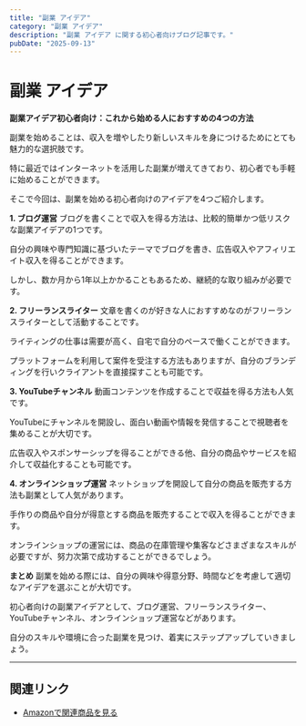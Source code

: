 ```yaml
---
title: "副業 アイデア"
category: "副業 アイデア"
description: "副業 アイデア に関する初心者向けブログ記事です。"
pubDate: "2025-09-13"
---
```


# 副業 アイデア

**副業アイデア初心者向け：これから始める人におすすめの4つの方法**

副業を始めることは、収入を増やしたり新しいスキルを身につけるためにとても魅力的な選択肢です。

特に最近ではインターネットを活用した副業が増えてきており、初心者でも手軽に始めることができます。

そこで今回は、副業を始める初心者向けのアイデアを4つご紹介します。



**1. ブログ運営**
ブログを書くことで収入を得る方法は、比較的簡単かつ低リスクな副業アイデアの1つです。

自分の興味や専門知識に基づいたテーマでブログを書き、広告収入やアフィリエイト収入を得ることができます。

しかし、数か月から1年以上かかることもあるため、継続的な取り組みが必要です。



**2. フリーランスライター**
文章を書くのが好きな人におすすめなのがフリーランスライターとして活動することです。

ライティングの仕事は需要が高く、自宅で自分のペースで働くことができます。

プラットフォームを利用して案件を受注する方法もありますが、自分のブランディングを行いクライアントを直接探すことも可能です。



**3. YouTubeチャンネル**
動画コンテンツを作成することで収益を得る方法も人気です。

YouTubeにチャンネルを開設し、面白い動画や情報を発信することで視聴者を集めることが大切です。

広告収入やスポンサーシップを得ることができる他、自分の商品やサービスを紹介して収益化することも可能です。



**4. オンラインショップ運営**
ネットショップを開設して自分の商品を販売する方法も副業として人気があります。

手作りの商品や自分が得意とする商品を販売することで収入を得ることができます。

オンラインショップの運営には、商品の在庫管理や集客などさまざまなスキルが必要ですが、努力次第で成功することができるでしょう。



**まとめ**
副業を始める際には、自分の興味や得意分野、時間などを考慮して適切なアイデアを選ぶことが大切です。

初心者向けの副業アイデアとして、ブログ運営、フリーランスライター、YouTubeチャンネル、オンラインショップ運営などがあります。

自分のスキルや環境に合った副業を見つけ、着実にステップアップしていきましょう。



---

## 関連リンク

- [Amazonで関連商品を見る](https://www.amazon.co.jp/s?k=%E5%89%AF%E6%A5%AD+%E3%82%A2%E3%82%A4%E3%83%87%E3%82%A2&tag=autowritehubai-22)
